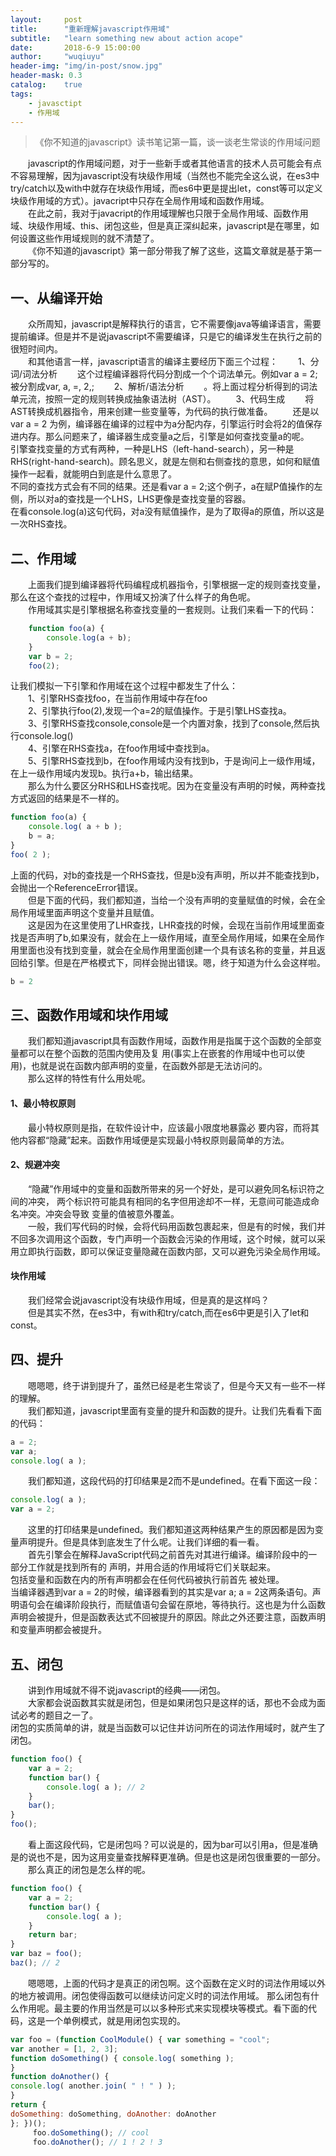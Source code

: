 ```yaml
---
layout:     post
title:      "重新理解javascript作用域"
subtitle:   "learn something new about action acope"
date:       2018-6-9 15:00:00
author:     "wuqiuyu"
header-img: "img/in-post/snow.jpg"
header-mask: 0.3
catalog:    true
tags:
    - javasctipt
    - 作用域
---
```

> 《你不知道的javascript》读书笔记第一篇，谈一谈老生常谈的作用域问题

&emsp;&emsp;javascript的作用域问题，对于一些新手或者其他语言的技术人员可能会有点不容易理解，因为javascript没有块级作用域（当然也不能完全这么说，在es3中try/catch以及with中就存在块级作用域，而es6中更是提出let，const等可以定义块级作用域的方式）。javacript中只存在全局作用域和函数作用域。<br/>&emsp;&emsp;在此之前，我对于javacript的作用域理解也只限于全局作用域、函数作用域、块级作用域、this、闭包这些，但是真正深纠起来，javascript是在哪里，如何设置这些作用域规则的就不清楚了。<br/>
&emsp;&emsp;《你不知道的javascript》第一部分带我了解了这些，这篇文章就是基于第一部分写的。
## 一、从编译开始
&emsp;&emsp;众所周知，javascript是解释执行的语言，它不需要像java等编译语言，需要提前编译。但是并不是说javascript不需要编译，只是它的编译发生在执行之前的很短时间内。<br/>
&emsp;&emsp;和其他语言一样，javascript语言的编译主要经历下面三个过程：
&emsp;&emsp;1、分词/词法分析
&emsp;&emsp;这个过程编译器将代码分割成一个个词法单元。例如var a = 2; 被分割成var, a, =, 2,;
&emsp;&emsp;2、解析/语法分析
&emsp;&emsp;。将上面过程分析得到的词法单元流，按照一定的规则转换成抽象语法树（AST）。
&emsp;&emsp;3、代码生成
&emsp;&emsp;将AST转换成机器指令，用来创建一些变量等，为代码的执行做准备。
&emsp;&emsp;还是以var a = 2 为例，编译器在编译的过程中为a分配内存，引擎运行时会将2的值保存进内存。那么问题来了，编译器生成变量a之后，引擎是如何查找变量a的呢。<br/>引擎查找变量的方式有两种，一种是LHS（left-hand-search），另一种是RHS(right-hand-search)。顾名思义，就是左侧和右侧查找的意思，如何和赋值操作一起看，就能明白到底是什么意思了。<br/>
不同的查找方式会有不同的结果。还是看var a = 2;这个例子，a在赋P值操作的左侧，所以对a的查找是一个LHS，LHS更像是查找变量的容器。<br/>
在看console.log(a)这句代码，对a没有赋值操作，是为了取得a的原值，所以这是一次RHS查找。<br/>
## 二、作用域
&emsp;&emsp;上面我们提到编译器将代码编程成机器指令，引擎根据一定的规则查找变量，那么在这个查找的过程中，作用域又扮演了什么样子的角色呢。<br/>
&emsp;&emsp;作用域其实是引擎根据名称查找变量的一套规则。让我们来看一下的代码：<br/>
```javascript
    function foo(a) {
        console.log(a + b);
    }
    var b = 2;
    foo(2);
```
让我们模拟一下引擎和作用域在这个过程中都发生了什么：<br/>
&emsp;&emsp;1、引擎RHS查找foo，在当前作用域中存在foo<br/>
&emsp;&emsp;2、引擎执行foo(2),发现一个a=2的赋值操作。于是引擎LHS查找a。<br/>
&emsp;&emsp;3、引擎RHS查找console,console是一个内置对象，找到了console,然后执行console.log()<br/>
&emsp;&emsp;4、引擎在RHS查找a，在foo作用域中查找到a。<br/>
&emsp;&emsp;5、引擎RHS查找到b，在foo作用域内没有找到b，于是询问上一级作用域，在上一级作用域内发现b。执行a+b，输出结果。<br/>
&emsp;&emsp;那么为什么要区分RHS和LHS查找呢。因为在变量没有声明的时候，两种查找方式返回的结果是不一样的。
```javascript
function foo(a) { 
    console.log( a + b ); 
    b = a;
}
foo( 2 );
```
上面的代码，对b的查找是一个RHS查找，但是b没有声明，所以并不能查找到b，会抛出一个ReferenceError错误。<br/>
&emsp;&emsp;但是下面的代码，我们都知道，当给一个没有声明的变量赋值的时候，会在全局作用域里面声明这个变量并且赋值。<br/>
&emsp;&emsp;这是因为在这里使用了LHR查找，LHR查找的时候，会现在当前作用域里面查找是否声明了b,如果没有，就会在上一级作用域，直至全局作用域，如果在全局作用里面也没有找到变量，就会在全局作用里面创建一个具有该名称的变量，并且返回给引擎。但是在严格模式下，同样会抛出错误。嗯，终于知道为什么会这样啦。
```javascript
b = 2
```
## 三、函数作用域和块作用域

&emsp;&emsp;我们都知道javascript具有函数作用域，函数作用是指属于这个函数的全部变量都可以在整个函数的范围内使用及复 用(事实上在嵌套的作用域中也可以使用)，也就是说在函数内部声明的变量，在函数外部是无法访问的。<br/>
&emsp;&emsp;那么这样的特性有什么用处呢。
#### 1、最小特权原则
&emsp;&emsp;最小特权原则是指，在软件设计中，应该最小限度地暴露必 要内容，而将其他内容都“隐藏”起来。函数作用域便是实现最小特权原则最简单的方法。<br/>
#### 2、规避冲突
&emsp;&emsp;“隐藏”作用域中的变量和函数所带来的另一个好处，是可以避免同名标识符之间的冲突， 两个标识符可能具有相同的名字但用途却不一样，无意间可能造成命名冲突。冲突会导致 变量的值被意外覆盖。<br/>
&emsp;&emsp;一般，我们写代码的时候，会将代码用函数包裹起来，但是有的时候，我们并不回多次调用这个函数，专门声明一个函数会污染的作用域，这个时候，就可以采用立即执行函数，即可以保证变量隐藏在函数内部，又可以避免污染全局作用域。
#### 块作用域
&emsp;&emsp;我们经常会说javascript没有块级作用域，但是真的是这样吗？<br/>
&emsp;&emsp;但是其实不然，在es3中，有with和try/catch,而在es6中更是引入了let和const。

## 四、提升
&emsp;&emsp;嗯嗯嗯，终于讲到提升了，虽然已经是老生常谈了，但是今天又有一些不一样的理解。<br/>&emsp;&emsp;我们都知道，javascript里面有变量的提升和函数的提升。让我们先看看下面的代码：<br/>
```javascript
a = 2;
var a; 
console.log( a );
```
&emsp;&emsp;我们都知道，这段代码的打印结果是2而不是undefined。在看下面这一段：
```javascript
console.log( a ); 
var a = 2;
```
&emsp;&emsp;这里的打印结果是undefined。我们都知道这两种结果产生的原因都是因为变量声明提升。但是具体到底发生了什么呢。让我们详细的看一看。<br/>
&emsp;&emsp;首先引擎会在解释JavaScript代码之前首先对其进行编译。编译阶段中的一部分工作就是找到所有的 声明，并用合适的作用域将它们关联起来。<br/>包括变量和函数在内的所有声明都会在任何代码被执行前首先 被处理。<br/>当编译器遇到var a = 2的时候，编译器看到的其实是var a; a = 2这两条语句。声明语句会在编译阶段执行，而赋值语句会留在原地，等待执行。这也是为什么函数声明会被提升，但是函数表达式不回被提升的原因。除此之外还要注意，函数声明和变量声明都会被提升。
## 五、闭包
&emsp;&emsp;讲到作用域就不得不说javascript的经典——闭包。<br/>
&emsp;&emsp;大家都会说函数其实就是闭包，但是如果闭包只是这样的话，那也不会成为面试必考的题目之一了。<br/>闭包的实质简单的讲，就是当函数可以记住并访问所在的词法作用域时，就产生了闭包。
```javascript
function foo() { 
    var a = 2;
    function bar() { 
        console.log( a ); // 2
    }
    bar(); 
}
foo();
```
&emsp;&emsp;看上面这段代码，它是闭包吗？可以说是的，因为bar可以引用a，但是准确是的说也不是，因为这用变量查找解释更准确。但是也这是闭包很重要的一部分。<br/>
&emsp;&emsp;那么真正的闭包是怎么样的呢。<br/>
```javascript
function foo() { 
    var a = 2;
    function bar() { 
        console.log( a );
    }
    return bar; 
}
var baz = foo();
baz(); // 2
```
&emsp;&emsp;嗯嗯嗯，上面的代码才是真正的闭包啊。这个函数在定义时的词法作用域以外的地方被调用。闭包使得函数可以继续访问定义时的词法作用域。
那么闭包有什么作用呢。最主要的作用当然是可以以多种形式来实现模块等模式。看下面的代码，这是一个单例模式，就是用闭包实现的。
```javascript
var foo = (function CoolModule() { var something = "cool";
var another = [1, 2, 3];
function doSomething() { console.log( something );
}
function doAnother() {
console.log( another.join( " ! " ) );
}
return {
doSomething: doSomething, doAnother: doAnother
}; })();
     foo.doSomething(); // cool
     foo.doAnother(); // 1 ! 2 ! 3

```






